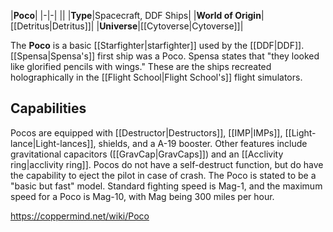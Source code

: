 |**Poco**|
|-|-|
||
|**Type**|Spacecraft, DDF Ships|
|**World of Origin**|[[Detritus\|Detritus]]|
|**Universe**|[[Cytoverse\|Cytoverse]]|

The **Poco** is a basic [[Starfighter\|starfighter]] used by the [[DDF\|DDF]]. [[Spensa\|Spensa's]] first ship was a Poco.
Spensa states that "they looked like glorified pencils with wings." These are the ships recreated holographically in the [[Flight School\|Flight School's]] flight simulators.

## Capabilities
Pocos are equipped with [[Destructor\|Destructors]], [[IMP\|IMPs]], [[Light-lance\|Light-lances]], shields, and a A-19 booster. Other features include gravitational capacitors ([[GravCap\|GravCaps]]) and an [[Acclivity ring\|acclivity ring]].
Pocos do not have a self-destruct function, but do have the capability to eject the pilot in case of crash.
The Poco is stated to be a "basic but fast" model. Standard fighting speed is Mag-1, and the maximum speed for a Poco is Mag-10, with Mag being 300 miles per hour.



https://coppermind.net/wiki/Poco